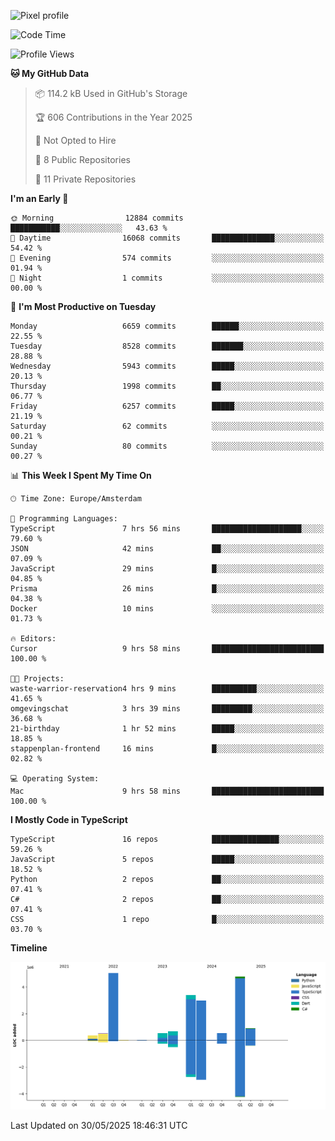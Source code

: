 ![Pixel profile](https://pixel-profile.vercel.app/api/github-stats?username=Atchferox&screen_effect=true&theme=rainbow
)


<!--START_SECTION:waka-->
![Code Time](http://img.shields.io/badge/Code%20Time-702%20hrs%203%20mins-blue)

![Profile Views](http://img.shields.io/badge/Profile%20Views-0-blue)

**🐱 My GitHub Data** 

> 📦 114.2 kB Used in GitHub's Storage 
 > 
> 🏆 606 Contributions in the Year 2025
 > 
> 🚫 Not Opted to Hire
 > 
> 📜 8 Public Repositories 
 > 
> 🔑 11 Private Repositories 
 > 
**I'm an Early 🐤** 

```text
🌞 Morning                12884 commits       ███████████░░░░░░░░░░░░░░   43.63 % 
🌆 Daytime                16068 commits       ██████████████░░░░░░░░░░░   54.42 % 
🌃 Evening                574 commits         ░░░░░░░░░░░░░░░░░░░░░░░░░   01.94 % 
🌙 Night                  1 commits           ░░░░░░░░░░░░░░░░░░░░░░░░░   00.00 % 
```
📅 **I'm Most Productive on Tuesday** 

```text
Monday                   6659 commits        ██████░░░░░░░░░░░░░░░░░░░   22.55 % 
Tuesday                  8528 commits        ███████░░░░░░░░░░░░░░░░░░   28.88 % 
Wednesday                5943 commits        █████░░░░░░░░░░░░░░░░░░░░   20.13 % 
Thursday                 1998 commits        ██░░░░░░░░░░░░░░░░░░░░░░░   06.77 % 
Friday                   6257 commits        █████░░░░░░░░░░░░░░░░░░░░   21.19 % 
Saturday                 62 commits          ░░░░░░░░░░░░░░░░░░░░░░░░░   00.21 % 
Sunday                   80 commits          ░░░░░░░░░░░░░░░░░░░░░░░░░   00.27 % 
```


📊 **This Week I Spent My Time On** 

```text
🕑︎ Time Zone: Europe/Amsterdam

💬 Programming Languages: 
TypeScript               7 hrs 56 mins       ████████████████████░░░░░   79.60 % 
JSON                     42 mins             ██░░░░░░░░░░░░░░░░░░░░░░░   07.09 % 
JavaScript               29 mins             █░░░░░░░░░░░░░░░░░░░░░░░░   04.85 % 
Prisma                   26 mins             █░░░░░░░░░░░░░░░░░░░░░░░░   04.38 % 
Docker                   10 mins             ░░░░░░░░░░░░░░░░░░░░░░░░░   01.73 % 

🔥 Editors: 
Cursor                   9 hrs 58 mins       █████████████████████████   100.00 % 

🐱‍💻 Projects: 
waste-warrior-reservation4 hrs 9 mins        ██████████░░░░░░░░░░░░░░░   41.65 % 
omgevingschat            3 hrs 39 mins       █████████░░░░░░░░░░░░░░░░   36.68 % 
21-birthday              1 hr 52 mins        █████░░░░░░░░░░░░░░░░░░░░   18.85 % 
stappenplan-frontend     16 mins             █░░░░░░░░░░░░░░░░░░░░░░░░   02.82 % 

💻 Operating System: 
Mac                      9 hrs 58 mins       █████████████████████████   100.00 % 
```

**I Mostly Code in TypeScript** 

```text
TypeScript               16 repos            ███████████████░░░░░░░░░░   59.26 % 
JavaScript               5 repos             █████░░░░░░░░░░░░░░░░░░░░   18.52 % 
Python                   2 repos             ██░░░░░░░░░░░░░░░░░░░░░░░   07.41 % 
C#                       2 repos             ██░░░░░░░░░░░░░░░░░░░░░░░   07.41 % 
CSS                      1 repo              █░░░░░░░░░░░░░░░░░░░░░░░░   03.70 % 
```



**Timeline**

![Lines of Code chart](https://raw.githubusercontent.com/Atchferox/Atchferox/main/assets/bar_graph.png)


 Last Updated on 30/05/2025 18:46:31 UTC
<!--END_SECTION:waka-->
